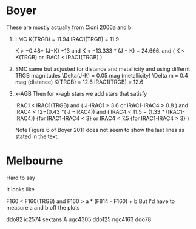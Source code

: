 Boyer
====
These are mostly actually from Cioni 2006a and b

1. LMC
   K(TRGB) = 11.94
   IRAC1(TRGB) = 11.9

    K > −0.48* (J−K) +13
	and
	K < −13.333 * (J − K) + 24.666.
	and
	(
	K < K(TRGB)
	or
	IRAC1 < IRAC1(TRGB)
	)

2. SMC
   same but adjusted for distance and metallicity and using differnt TRGB magnitudes
   \Delta(J-K) = 0.05 mag (metallicity)
   \Delta m = 0.4 mag (distance)
   K(TRGB) = 12.6
   IRAC1(TRGB) = 12.6

3. x-AGB
   Then for x-agb stars we add stars that satisfy
   
   IRAC1 < IRAC1(TRGB)
   and
   (
   J-IRAC1 > 3.6
   or
   IRAC1-IRAC4 > 0.8
   )
   and
   IRAC4 < 12−(0.43 *( J −IRAC4))
   and
   (
   IRAC4 < 11.5 − (1.33 * (IRAC1-IRAC4))   {for IRAC1-IRAC4 < 3}
   or
   IRAC4 < 7.5 {for IRAC1-IRAC4 > 3}
   )
   
   Note Figure 6 of Boyer 2011 does not seem to show the last lines as stated in the text.

Melbourne
===

Hard to say

It looks like

F160 < F160(TRGB)
and
F160 > a * (F814 - F160) + b
But I'd have to measure a and b off the plots

ddo82
ic2574
sextans A
ugc4305
ddo125
ngc4163
ddo78

